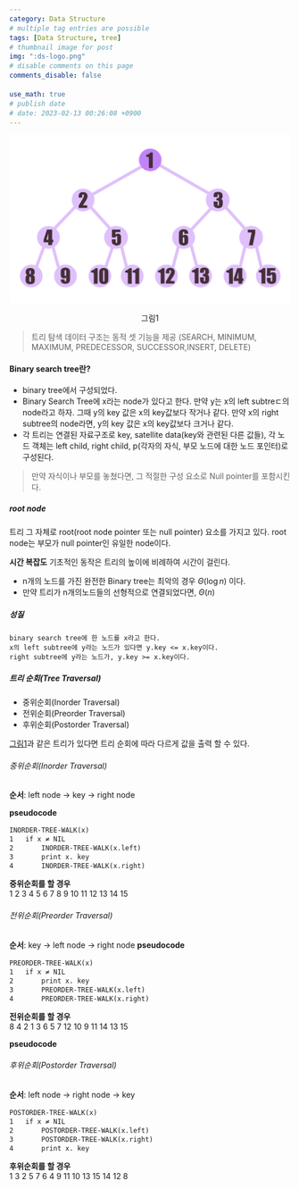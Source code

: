 ```yaml
---
category: Data Structure
# multiple tag entries are possible
tags: [Data Structure, tree]
# thumbnail image for post
img: ":ds-logo.png"
# disable comments on this page
comments_disable: false

use_math: true
# publish date
# date: 2023-02-13 00:26:08 +0900
---
```


<p align="center"><img src="/assets/img/posts/tree.png"></p>

<p align="center">그림1</p>



> 트리 탐색 데이터 구조는 동적 셋 기능을 제공
(SEARCH, MINIMUM, MAXIMUM, PREDECESSOR, SUCCESSOR,INSERT, DELETE)

#### Binary search tree란?
+ binary tree에서 구성되었다.
+ Binary Search Tree에 x라는 node가 있다고 한다. 만약 y는 x의 left subtreㄷ의 node라고 하자. 그때 y의 key 값은 x의 key값보다 작거나 같다. 만약 x의 right subtree의 node라면, y의 key 값은 x의 key값보다 크거나 같다.
+ 각 트리는 연결된 자료구조로 key, satellite data(key와 관련된 다른 값들), 각 노드 객체는 left child, right child, p(각자의 자식, 부모 노드에 대한 노드 포인터)로 구성된다.
> 만약 자식이나 부모를 놓쳤다면, 그 적절한 구성 요소로 Null pointer를 포함시킨다.

##### root node
트리 그 자체로 root(root node pointer 또는 null pointer) 요소를 가지고 있다.
root node는 부모가 null pointer인 유일한 node이다.

**시간 복잡도**
기초적인 동작은 트리의 높이에 비례하여 시간이 걸린다.
+ n개의 노드를 가진 완전한 Binary tree는 최악의 경우 $\Theta(\log n)$ 이다.
+ 만약 트리가 n개의노드들의 선형적으로 연결되었다면, $\Theta(n)$

##### 성질
```
binary search tree에 한 노드를 x라고 한다.
x의 left subtree에 y라는 노드가 있다면 y.key <= x.key이다.
right subtree에 y라는 노드가, y.key >= x.key이다.
```

##### 트리 순회(Tree Traversal)
+ 중위순회(Inorder Traversal)
+ 전위순회(Preorder Traversal)
+ 후위순회(Postorder Traversal)

[그림1](#binary-search-tree)과 같은 트리가 있다면 트리 순회에 따라 다르게 값을 출력 할 수 있다.

###### 중위순회(Inorder Traversal)
**순서**: left node -> key -> right node

**pseudocode**
```
INORDER-TREE-WALK(x)
1   if x ≠ NIL
2       INORDER-TREE-WALK(x.left)
3       print x. key
4       INORDER-TREE-WALK(x.right)
```
**중위순회를 할 경우**  
1 2 3 4 5 6 7 8 9 10 11 12 13 14 15

###### 전위순회(Preorder Traversal)
**순서**: key -> left node ->  right node
**pseudocode**
```
PREORDER-TREE-WALK(x)
1   if x ≠ NIL
2       print x. key
3       PREORDER-TREE-WALK(x.left)
4       PREORDER-TREE-WALK(x.right)
```
**전위순회를 할 경우**   
8 4 2 1 3 6 5 7 12 10 9 11 14 13 15

**pseudocode**
###### 후위순회(Postorder Traversal)
**순서**: left node -> right node -> key
```
POSTORDER-TREE-WALK(x)
1   if x ≠ NIL
2       POSTORDER-TREE-WALK(x.left)
3       POSTORDER-TREE-WALK(x.right)
4       print x. key
```
**후위순회를 할 경우**    
1 3 2 5 7 6 4 9 11 10 13 15 14 12 8


